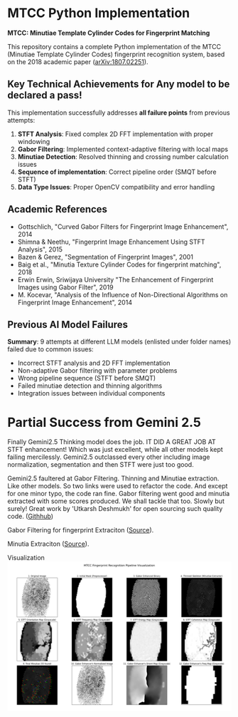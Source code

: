 # MTCC Python Implementation

**MTCC: Minutiae Template Cylinder Codes for Fingerprint Matching**

This repository contains a complete Python implementation of the MTCC (Minutiae Template Cylinder Codes) fingerprint recognition system, based on the 2018 academic paper ([arXiv:1807.02251](https://arxiv.org/abs/1807.02251)).

## Key Technical Achievements for Any model to be declared a pass!

This implementation successfully addresses **all failure points** from previous attempts:

1. **STFT Analysis**: Fixed complex 2D FFT implementation with proper windowing
2. **Gabor Filtering**: Implemented context-adaptive filtering with local maps
3. **Minutiae Detection**: Resolved thinning and crossing number calculation issues
4. **Sequence of implementation**: Correct pipeline order (SMQT before STFT)
5. **Data Type Issues**: Proper OpenCV compatibility and error handling


## Academic References

- Gottschlich, "Curved Gabor Filters for Fingerprint Image Enhancement", 2014
- Shimna & Neethu, "Fingerprint Image Enhancement Using STFT Analysis", 2015
- Bazen & Gerez, "Segmentation of Fingerprint Images", 2001
- Baig et al., "Minutia Texture Cylinder Codes for fingerprint matching", 2018
- Erwin Erwin, Sriwijaya University "The Enhancement of Fingerprint Images using Gabor Filter", 2019
- M. Kocevar, "Analysis of the Influence of Non-Directional Algorithms on Fingerprint Image Enhancement", 2014

## Previous AI Model Failures

**Summary**: 9 attempts at different LLM models (enlisted under folder names) failed due to common issues:
- Incorrect STFT analysis and 2D FFT implementation
- Non-adaptive Gabor filtering with parameter problems
- Wrong pipeline sequence (STFT before SMQT)
- Failed minutiae detection and thinning algorithms
- Integration issues between individual components




# Partial Success from Gemini 2.5
Finally Gemini2.5 Thinking model does the job. IT DID A GREAT JOB AT STFT enhancement! Which was just excellent, while all other models kept failing
mercilessly. Gemini2.5 outclassed every other including image normalization, segmentation and then STFT were just too good. 

Gemini2.5 faultered at Gabor Filtering. Thinning and Minutiae extraction. Like other models. 
So two links were used to refactor the code. And except for one minor typo, the code ran fine. Gabor filtering went good and minutia extracted
with some scores produced. We shall tackle that too. Slowly but surely! Great work by 'Utkarsh Deshmukh' for open sourcing such quality code. ([Githhub](https://github.com/Utkarsh-Deshmukh))


Gabor Filtering for fingerprint Extraciton
([Source](https://github.com/Utkarsh-Deshmukh/Fingerprint-Enhancement-Python)).

Minutia Extraciton 
([Source](https://github.com/Utkarsh-Deshmukh/Fingerprint-Feature-Extraction/tree/master)).

Visualization
![image](pass-july-2025/mtcc_pipeline_visualization_refactored_new_minutiae.png)
